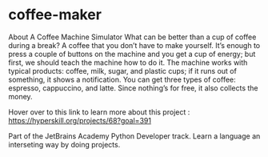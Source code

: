 # coffee-maker
About
A Coffee Machine Simulator
What can be better than a cup of coffee during a break? A coffee that you don’t have to make yourself. It’s enough to press a couple of buttons on the machine and you get a cup of energy; but first, we should teach the machine how to do it. The machine works with typical products: coffee, milk, sugar, and plastic cups; if it runs out of something, it shows a notification. You can get three types of coffee: espresso, cappuccino, and latte. Since nothing’s for free, it also collects the money.

Hover over to this link to learn more about this project :
https://hyperskill.org/projects/68?goal=391

Part of the JetBrains Academy Python Developer track. Learn a language an interseting way by doing projects.
